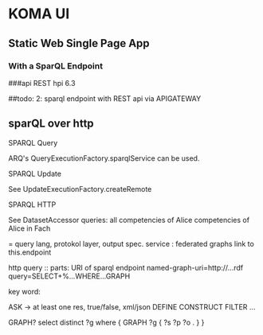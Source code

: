 # KOMA UI
## Static Web Single Page App
### With a SparQL Endpoint


###api REST
hpi 6.3 

##todo: 
2:
sparql endpoint with REST api via APIGATEWAY

## sparQL over http
SPARQL Query

ARQ's QueryExecutionFactory.sparqlService can be used.

SPARQL Update

See UpdateExecutionFactory.createRemote

SPARQL HTTP

See DatasetAccessor
queries: 
all competencies of Alice
competencies of Alice in Fach


= query lang, protokol layer, output spec.
service : federated graphs link to this.endpoint

http query :: parts:
URI of sparql endpoint
named-graph-uri=http://...rdf
query=SELECT+%...WHERE...GRAPH

key word:

ASK -> at least one res, true/false, xml/json
DEFINE
CONSTRUCT
FILTER
... 

GRAPH? 
select distinct ?g 
where { 
GRAPH ?g { ?s ?p ?o . }
}
